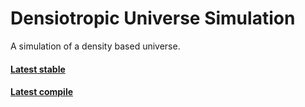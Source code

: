 # Densiotropic Universe Simulation
A simulation of a density based universe.
#### [Latest stable](https://github.com/FeldrinH/Densiotropic-Universe/releases/latest)
#### [Latest compile](https://www.dropbox.com/sh/x0oo2k1fjxdwbcy/AACZWvaq15bQQT0cdt4CypgJa?dl=0)
